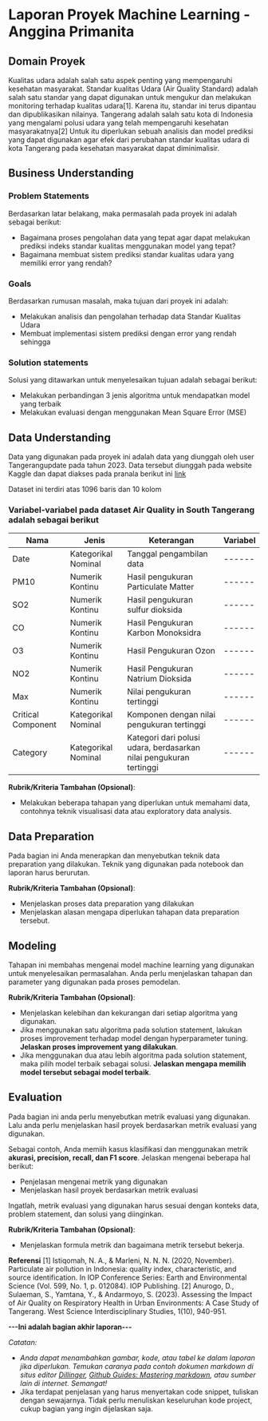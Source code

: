 # Laporan Proyek Machine Learning - Anggina Primanita

## Domain Proyek

Kualitas udara adalah salah satu aspek penting yang mempengaruhi kesehatan masyarakat. Standar kualitas Udara (Air Quality Standard) adalah salah satu standar yang dapat digunakan untuk mengukur dan melakukan monitoring terhadap kualitas udara[1]. Karena itu, standar ini terus dipantau dan dipublikasikan nilainya. Tangerang adalah salah satu kota di Indonesia yang mengalami polusi udara yang telah mempengaruhi kesehatan masyarakatnya[2] Untuk itu diperlukan sebuah analisis dan model prediksi yang dapat digunakan agar efek dari perubahan standar kualitas udara di kota Tangerang pada kesehatan masyarakat dapat diminimalisir.


## Business Understanding

### Problem Statements

Berdasarkan latar belakang, maka permasalah pada proyek ini adalah sebagai berikut:
- Bagaimana proses pengolahan data yang tepat agar dapat melakukan prediksi indeks standar kualitas menggunakan model yang tepat?
- Bagaimana membuat sistem prediksi standar kualitas udara yang memiliki error yang rendah?

### Goals

Berdasarkan rumusan masalah, maka tujuan dari proyek ini adalah:
- Melakukan analisis dan pengolahan terhadap data Standar Kualitas Udara
- Membuat implementasi sistem prediksi dengan error yang rendah sehingga 

### Solution statements
Solusi yang ditawarkan untuk menyelesaikan tujuan adalah sebagai berikut:
- Melakukan perbandingan 3 jenis algoritma untuk mendapatkan model yang terbaik
- Melakukan evaluasi dengan menggunakan Mean Square Error (MSE)

## Data Understanding
Data yang digunakan pada proyek ini adalah data yang diunggah oleh user Tangerangupdate pada tahun 2023. Data tersebut diunggah pada website Kaggle dan dapat diakses pada pranala berikut ini [link](ourwit/air-quality-in-south-tangerang-indonesia-20-23)

Dataset ini terdiri atas 1096 baris dan 10 kolom

### Variabel-variabel pada dataset Air Quality in South Tangerang adalah sebagai berikut
| Nama | Jenis | Keterangan| Variabel |
| --- | ----- | ------ | ------ |
| Date | Kategorikal Nominal | Tanggal pengambilan data | ------ |
| PM10 | Numerik Kontinu | Hasil pengukuran Particulate Matter | ------ |
| SO2 | Numerik Kontinu | Hasil pengukuran sulfur dioksida | ------ |
| CO | Numerik Kontinu | Hasil Pengukuran Karbon Monoksidra | ------ |
| O3 | Numerik Kontinu | Hasil Pengukuran Ozon | ------ |
| NO2 | Numerik Kontinu | Hasil Pengukuran Natrium Dioksida | ------ |
| Max | Numerik Kontinu | Nilai pengukuran tertinggi | ------ |
| Critical Component | Kategorikal Nominal | Komponen dengan nilai pengukuran tertinggi | ------ |
| Category | Kategorikal Nominal | Kategori dari polusi udara, berdasarkan nilai pengukuran tertinggi | ------ |


**Rubrik/Kriteria Tambahan (Opsional)**:
- Melakukan beberapa tahapan yang diperlukan untuk memahami data, contohnya teknik visualisasi data atau exploratory data analysis.

## Data Preparation
Pada bagian ini Anda menerapkan dan menyebutkan teknik data preparation yang dilakukan. Teknik yang digunakan pada notebook dan laporan harus berurutan.

**Rubrik/Kriteria Tambahan (Opsional)**: 
- Menjelaskan proses data preparation yang dilakukan
- Menjelaskan alasan mengapa diperlukan tahapan data preparation tersebut.

## Modeling
Tahapan ini membahas mengenai model machine learning yang digunakan untuk menyelesaikan permasalahan. Anda perlu menjelaskan tahapan dan parameter yang digunakan pada proses pemodelan.

**Rubrik/Kriteria Tambahan (Opsional)**: 
- Menjelaskan kelebihan dan kekurangan dari setiap algoritma yang digunakan.
- Jika menggunakan satu algoritma pada solution statement, lakukan proses improvement terhadap model dengan hyperparameter tuning. **Jelaskan proses improvement yang dilakukan**.
- Jika menggunakan dua atau lebih algoritma pada solution statement, maka pilih model terbaik sebagai solusi. **Jelaskan mengapa memilih model tersebut sebagai model terbaik**.

## Evaluation
Pada bagian ini anda perlu menyebutkan metrik evaluasi yang digunakan. Lalu anda perlu menjelaskan hasil proyek berdasarkan metrik evaluasi yang digunakan.

Sebagai contoh, Anda memiih kasus klasifikasi dan menggunakan metrik **akurasi, precision, recall, dan F1 score**. Jelaskan mengenai beberapa hal berikut:
- Penjelasan mengenai metrik yang digunakan
- Menjelaskan hasil proyek berdasarkan metrik evaluasi

Ingatlah, metrik evaluasi yang digunakan harus sesuai dengan konteks data, problem statement, dan solusi yang diinginkan.

**Rubrik/Kriteria Tambahan (Opsional)**: 
- Menjelaskan formula metrik dan bagaimana metrik tersebut bekerja.

**Referensi**
[1] Istiqomah, N. A., & Marleni, N. N. N. (2020, November). Particulate air pollution in Indonesia: quality index, characteristic, and source identification. In IOP Conference Series: Earth and Environmental Science (Vol. 599, No. 1, p. 012084). IOP Publishing.
[2] Anurogo, D., Sulaeman, S., Yamtana, Y., & Andarmoyo, S. (2023). Assessing the Impact of Air Quality on Respiratory Health in Urban Environments: A Case Study of Tangerang. West Science Interdisciplinary Studies, 1(10), 940-951.

**---Ini adalah bagian akhir laporan---**

_Catatan:_
- _Anda dapat menambahkan gambar, kode, atau tabel ke dalam laporan jika diperlukan. Temukan caranya pada contoh dokumen markdown di situs editor [Dillinger](https://dillinger.io/), [Github Guides: Mastering markdown](https://guides.github.com/features/mastering-markdown/), atau sumber lain di internet. Semangat!_
- Jika terdapat penjelasan yang harus menyertakan code snippet, tuliskan dengan sewajarnya. Tidak perlu menuliskan keseluruhan kode project, cukup bagian yang ingin dijelaskan saja.
